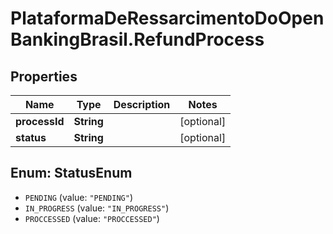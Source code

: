 # PlataformaDeRessarcimentoDoOpenBankingBrasil.RefundProcess

## Properties
Name | Type | Description | Notes
------------ | ------------- | ------------- | -------------
**processId** | **String** |  | [optional] 
**status** | **String** |  | [optional] 

<a name="StatusEnum"></a>
## Enum: StatusEnum

* `PENDING` (value: `"PENDING"`)
* `IN_PROGRESS` (value: `"IN_PROGRESS"`)
* `PROCCESSED` (value: `"PROCCESSED"`)

